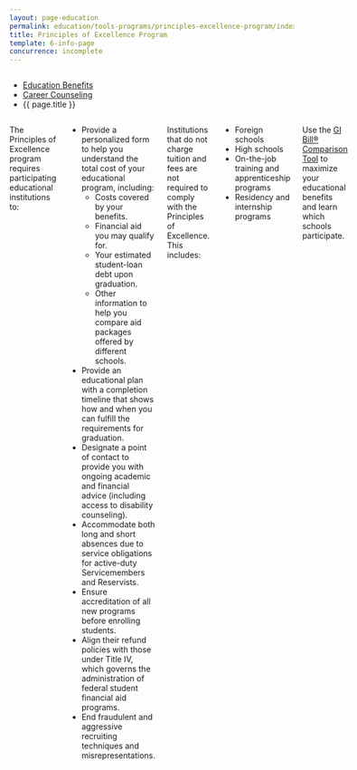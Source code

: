```yaml
---
layout: page-education
permalink: education/tools-programs/principles-excellence-program/index.html
title: Principles of Excellence Program
template: 6-info-page
concurrence: incomplete
---
```


<div class="splash" markdown="0">
<div class="row" markdown="0">
<div class="small-12 columns" markdown="0">

<ul class="breadcrumbs" role="menubar" aria-label="Primary">
<li class="parent"><a href="/education/">Education Benefits</a></li>
<li class="parent"><a href="/education/tools-programs/">Career Counseling</a></li>
<li class="active">{{ page.title }}</li>
</ul>

</div>
</div>
</div>

<div class="main" role="main" markdown="0">

<!--<div class="action-bar">
  <div class="row">
    <div class="small-12 columns">

    </div>
  </div>
</div>-->

<div class="section one" markdown="0">
<div class="primary" markdown="0">
<div class="row" markdown="0">
<div class="small-12 columns" markdown="1">

The Principles of Excellence program requires participating educational institutions to:

- Provide a personalized form to help you understand the total cost of your educational program, including:
  - Costs covered by your benefits.
  - Financial aid you may qualify for.
  - Your estimated student-loan debt upon graduation.
  - Other information to help you compare aid packages offered by different schools.
- Provide an educational plan with a completion timeline that shows how and when you can fulfill the requirements for graduation.
- Designate a point of contact to provide you with ongoing academic and financial advice (including access to disability counseling).
- Accommodate both long and short absences due to service obligations for active-duty Servicemembers and Reservists.
- Ensure accreditation of all new programs before enrolling students.
- Align their refund policies with those under Title IV, which governs the administration of federal student financial aid programs.
- End fraudulent and aggressive recruiting techniques and misrepresentations.

Institutions that do not charge tuition and fees are not required to comply with the Principles of Excellence. This includes:

- Foreign schools
- High schools
- On-the-job training and apprenticeship programs
- Residency and internship programs

Use the [GI Bill® Comparison Tool](/gi-bill-comparison-tool/) to maximize your educational benefits and learn which schools participate.


</div>
</div>
</div>


</div>
